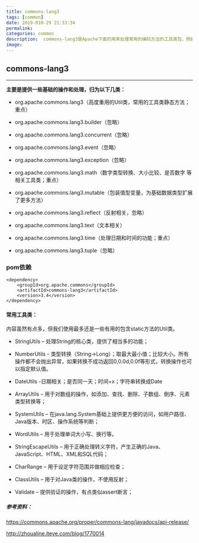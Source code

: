```yaml
---
title: commons-lang3
tags: [common]
date: 2019-010-29 21:33:34
permalink:
categories: common
description:  commons-lang3是Apache下面的用来处理常用的编码方法的工具类包，例如DES、SHA1、MD5、Base64，URL，Soundx等等。 不仅是编码，也可用于解码。
image:
---
```


<p class="description" ></p>

<!-- more -->

## commons-lang3

---

**主要是提供一些基础的操作和处理，归为以下几类：**

*	org.apache.commons.lang3（高度重用的Util类，常用的工具类静态方法；重点）

*	org.apache.commons.lang3.builder（忽略）

*	org.apache.commons.lang3.concurrent（忽略）

*	org.apache.commons.lang3.event（忽略）

*	org.apache.commons.lang3.exception（忽略）

*	org.apache.commons.lang3.math（数字类型转换、大小比较、是否数字 等相关工具类；重点）

*	org.apache.commons.lang3.mutable（包装值型变量，为基础数据类型扩展了更多方法）
	
*	org.apache.commons.lang3.reflect（反射相关，忽略）

*	org.apache.commons.lang3.text（文本相关）

*	org.apache.commons.lang3.time（处理日期和时间的功能；重点）

*	org.apache.commons.lang3.tuple（忽略）


### pom依赖

```
<dependency>
  	<groupId>org.apache.commons</groupId>
  	<artifactId>commons-lang3</artifactId>
  	<version>3.4</version>
</dependency>
```

#### 常用工具类：

内容虽然有点多，但我们使用最多还是一些有用的包含static方法的Util类。

*	StringUtils – 处理String的核心类，提供了相当多的功能；

*	NumberUtils - 类型转换（String->Long）；取最大最小值；比较大小。所有操作都不会抛出异常，如果转换不成功返回0,0.0d,0.0f等形式，转换操作也可以指定默认值。

*	DateUtils -日期相关；是否同一天；时间+x；字符串转换成Date

*	ArrayUtils – 用于对数组的操作，如添加、查找、删除、子数组、倒序、元素类型转换等；

*	SystemUtils – 在java.lang.System基础上提供更方便的访问，如用户路径、Java版本、时区、操作系统等判断；

*	WordUtils – 用于处理单词大小写、换行等。

*	StringEscapeUtils – 用于正确处理转义字符，产生正确的Java、JavaScript、HTML、XML和SQL代码；

*	CharRange – 用于设定字符范围并做相应检查；

*	ClassUtils – 用于对Java类的操作，不使用反射；

*	Validate – 提供验证的操作，有点类似assert断言；


##### 参考资料：

https://commons.apache.org/proper/commons-lang/javadocs/api-release/

http://zhoualine.iteye.com/blog/1770014